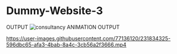 # Dummy-Website-3
OUTPUT 
![consultancy](https://user-images.githubusercontent.com/77136120/231826325-0c988730-5b00-4dba-b214-1b92af75d2e8.png)
ANIMATION OUTPUT


https://user-images.githubusercontent.com/77136120/231834325-596dbc65-afa3-4bab-8a4c-3cb56a2f3666.mp4


